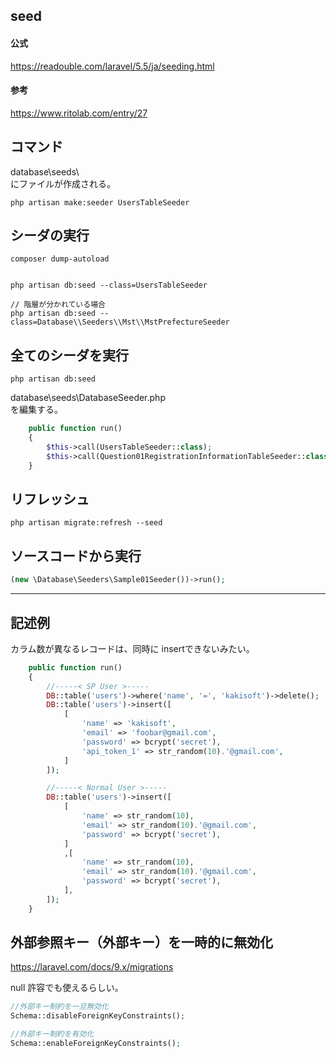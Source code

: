 ## seed

#### 公式
https://readouble.com/laravel/5.5/ja/seeding.html  


#### 参考
https://www.ritolab.com/entry/27  


## コマンド
database\seeds\  
にファイルが作成される。
```
php artisan make:seeder UsersTableSeeder
```

## シーダの実行
```
composer dump-autoload


php artisan db:seed --class=UsersTableSeeder

// 階層が分かれている場合
php artisan db:seed --class=Database\\Seeders\\Mst\\MstPrefectureSeeder
```

## 全てのシーダを実行
```
php artisan db:seed
```
database\seeds\DatabaseSeeder.php  
を編集する。
```php
    public function run()
    {
        $this->call(UsersTableSeeder::class);
        $this->call(Question01RegistrationInformationTableSeeder::class);
    }
```


## リフレッシュ
```
php artisan migrate:refresh --seed
```

## ソースコードから実行
```php
(new \Database\Seeders\Sample01Seeder())->run();
```

____________________________________________________________
## 記述例
カラム数が異なるレコードは、同時に insertできないみたい。  
```php
    public function run()
    {
        //-----< SP User >-----
        DB::table('users')->where('name', '=', 'kakisoft')->delete();
        DB::table('users')->insert([
            [
                'name' => 'kakisoft',
                'email' => 'foobar@gmail.com',
                'password' => bcrypt('secret'),
                'api_token_1' => str_random(10).'@gmail.com',
            ]
        ]);

        //-----< Normal User >-----
        DB::table('users')->insert([
            [
                'name' => str_random(10),
                'email' => str_random(10).'@gmail.com',
                'password' => bcrypt('secret'),
            ]
            ,[
                'name' => str_random(10),
                'email' => str_random(10).'@gmail.com',
                'password' => bcrypt('secret'),
            ],
        ]);
    }
```


## 外部参照キー（外部キー）を一時的に無効化
https://laravel.com/docs/9.x/migrations  

null 許容でも使えるらしい。
```php
//外部キー制約を一旦無効化
Schema::disableForeignKeyConstraints();

//外部キー制約を有効化
Schema::enableForeignKeyConstraints();
```